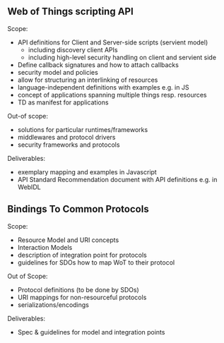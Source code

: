 
## Web of Things scripting API

Scope:
* API definitions for Client and Server-side scripts (servient model)
  * including discovery client APIs
  * including high-level security handling on client and servient side
* Define callback signatures and how to attach callbacks
* security model and policies
* allow for structuring an interlinking of resources
* language-independent definitions with examples e.g. in JS
* concept of applications spanning multiple things resp. resources
* TD as manifest for applications


Out-of scope:
* solutions for particular runtimes/frameworks
* middlewares and protocol drivers
* security frameworks and protocols

Deliverables:
* exemplary mapping and examples in Javascript
* API Standard Recommendation document with API definitions e.g. in WebIDL

## Bindings To Common Protocols

Scope:
* Resource Model and URI concepts
* Interaction Models
* description of integration point for protocols
* guidelines for SDOs how to map WoT to their protocol

Out of Scope:
* Protocol definitions (to be done by SDOs)
* URI mappings for non-resourceful protocols
* serializations/encodings

Deliverables:
* Spec & guidelines for model and integration points
